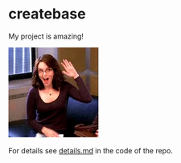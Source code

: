 # createbase

My project is amazing!

![Tiny Fey](tina.webp) 

For details see [details.md](details.md) in the code of the repo.
